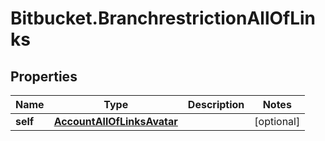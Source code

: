 # Bitbucket.BranchrestrictionAllOfLinks

## Properties

Name | Type | Description | Notes
------------ | ------------- | ------------- | -------------
**self** | [**AccountAllOfLinksAvatar**](AccountAllOfLinksAvatar.md) |  | [optional] 


